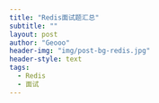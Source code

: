 ```yaml
---
title: "Redis面试题汇总"
subtitle: ""
layout: post
author: "Geooo"
header-img: "img/post-bg-redis.jpg"
header-style: text
tags:
  - Redis
  - 面试
---
```


#

